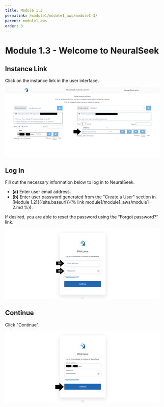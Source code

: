 ```yaml
---
title: Module 1.3
permalink: /module1/module1_aws/module1-3/
parent: module1_aws
order: 3
---
```


# Module 1.3 - Welcome to NeuralSeek

## Instance Link
Click on the instance link in the user interface.

![image1.3.1](images/image1.3.1.png)

## Log In
Fill out the necessary information below to log in to NeuralSeek.

- **(a)** Enter user email address.
- **(b)** Enter user password generated from the "Create a User" section in [Module 1.2]({{site.baseurl}}{% link module1/module1_aws/module1-2.md %}). 

If desired, you are able to reset the password using the “Forgot password?” link.

![image1.3.2](images/image1.3.2.png)

## Continue
Click "Continue". 

![image1.3.3](images/image1.3.3.png)
